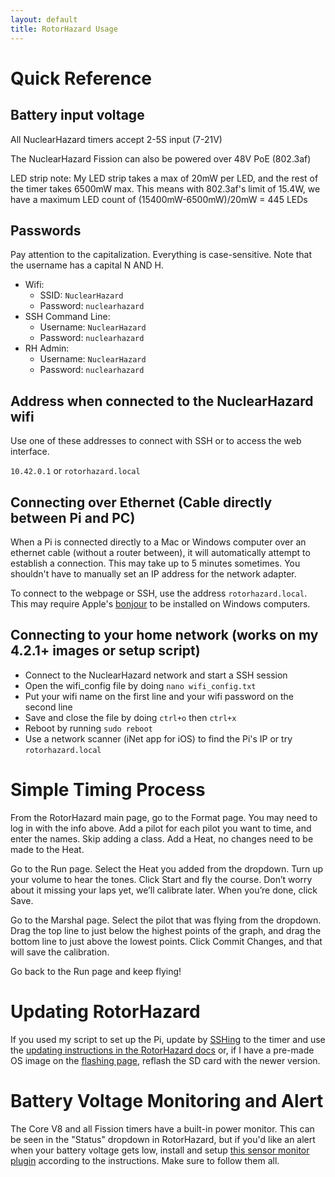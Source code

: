 ```yaml
---
layout: default
title: RotorHazard Usage
---
```


# Quick Reference

## Battery input voltage

All NuclearHazard timers accept 2-5S input (7-21V)

The NuclearHazard Fission can also be powered over 48V PoE (802.3af)

LED strip note: My LED strip takes a max of 20mW per LED, and the rest of the timer takes 6500mW max. This means with 802.3af's limit of 15.4W, we have a maximum LED count of (15400mW-6500mW)/20mW = 445 LEDs

## Passwords

Pay attention to the capitalization. Everything is case-sensitive. Note that the username has a capital N AND H.

- Wifi:
    - SSID: `NuclearHazard`
    - Password: `nuclearhazard`
- SSH Command Line:
    - Username: `NuclearHazard`
    - Password: `nuclearhazard`
- RH Admin:
    - Username: `NuclearHazard`
    - Password: `nuclearhazard`

## Address when connected to the NuclearHazard wifi

Use one of these addresses to connect with SSH or to access the web interface.

`10.42.0.1` or `rotorhazard.local`

## Connecting over Ethernet (Cable directly between Pi and PC)

When a Pi is connected directly to a Mac or Windows computer over an ethernet cable (without a router between), it will automatically attempt to establish a connection. This may take up to 5 minutes sometimes. You shouldn't have to manually set an IP address for the network adapter. 

To connect to the webpage or SSH, use the address `rotorhazard.local`. This may require Apple's [bonjour](https://support.apple.com/en-us/106380) to be installed on Windows computers.

## Connecting to your home network (works on my 4.2.1+ images or setup script)

- Connect to the NuclearHazard network and start a SSH session
- Open the wifi_config file by doing `nano wifi_config.txt`
- Put your wifi name on the first line and your wifi password on the second line
- Save and close the file by doing `ctrl+o` then `ctrl+x`
- Reboot by running `sudo reboot`
- Use a network scanner (iNet app for iOS) to find the Pi's IP or try `rotorhazard.local`

# Simple Timing Process

From the RotorHazard main page, go to the Format page. You may need to log in with the info above. Add a pilot for each pilot you want to time, and enter the names. Skip adding a class. Add a Heat, no changes need to be made to the Heat.

Go to the Run page. Select the Heat you added from the dropdown. Turn up your volume to hear the tones. Click Start and fly the course. Don’t worry about it missing your laps yet, we’ll calibrate later. When you’re done, click Save.

Go to the Marshal page. Select the pilot that was flying from the dropdown. Drag the top line to just below the highest points of the graph, and drag the bottom line to just above the lowest points. Click Commit Changes, and that will save the calibration.

Go back to the Run page and keep flying!

# Updating RotorHazard

If you used my script to set up the Pi, update by [SSHing](ssh) to the timer and use the <a href="https://github.com/RotorHazard/RotorHazard/blob/main/doc/Software%20Setup.md#updating-an-existing-installation" target="_blank">updating instructions in the RotorHazard docs</a> or, if I have a pre-made OS image on the [flashing page](../troubleshooting/flash.md), reflash the SD card with the newer version.

# Battery Voltage Monitoring and Alert

The Core V8 and all Fission timers have a built-in power monitor. This can be seen in the "Status" dropdown in RotorHazard, but if you'd like an alert when your battery voltage gets low, install and setup [this sensor monitor plugin](https://github.com/Aaronsss/RH-sensor-monitor) according to the instructions. Make sure to follow them all.